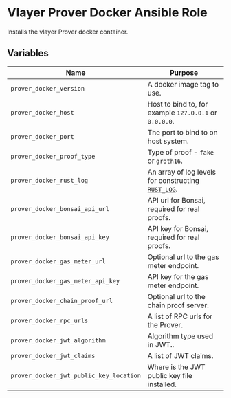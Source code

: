 # Vlayer Prover Docker Ansible Role

Installs the vlayer Prover docker container.

## Variables

| Name | Purpose |
| --- | --- |
| `prover_docker_version` | A docker image tag to use. |
| `prover_docker_host` | Host to bind to, for example `127.0.0.1` or `0.0.0.0`. |
| `prover_docker_port` | The port to bind to on host system. |
| `prover_docker_proof_type` | Type of proof - `fake` or `groth16`. |
| `prover_docker_rust_log` | An array of log levels for constructing [`RUST_LOG`](https://rust-lang-nursery.github.io/rust-cookbook/development_tools/debugging/config_log.html). |
| `prover_docker_bonsai_api_url` | API url for Bonsai, required for real proofs. |
| `prover_docker_bonsai_api_key` | API key for Bonsai, required for real proofs. |
| `prover_docker_gas_meter_url` | Optional url to the gas meter endpoint. |
| `prover_docker_gas_meter_api_key` | API key for the gas meter endpoint. |
| `prover_docker_chain_proof_url` | Optional url to the chain proof server. |
| `prover_docker_rpc_urls` | A list of RPC urls for the Prover. |
| `prover_docker_jwt_algorithm` | Algorithm type used in JWT.. |
| `prover_docker_jwt_claims` | A list of JWT claims. |
| `prover_docker_jwt_public_key_location` | Where is the JWT public key file installed. |
